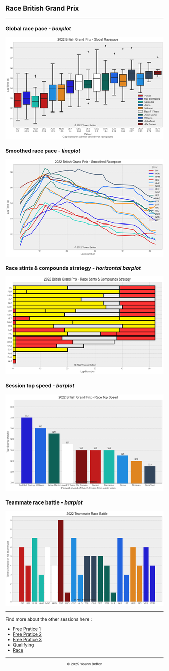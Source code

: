 ## Race British Grand Prix

---

### Global race pace - *boxplot*

<img src="/output/2022-07-03_British_Grand_Prix/global_racepace_white.png?raw=true"/>

### Smoothed race pace - *lineplot*

<img src="/output/2022-07-03_British_Grand_Prix/smoothed_racepace_white.png?raw=true"/>

### Race stints & compounds strategy - *horizontal barplot*

<img src="/output/2022-07-03_British_Grand_Prix/race_stints_compounds_stategy_white.png?raw=true"/>

### Session top speed - *barplot*

<img src="/output/2022-07-03_British_Grand_Prix/topspeed_race_white.png?raw=true"/>

### Teammate race battle - *barplot*

<img src="/output/2022-07-03_British_Grand_Prix/teammates_race_battle_white.png?raw=true"/>

--- 

Find more about the other sessions here :
  - [Free Pratice 1](/page/FP1/2022-07-03_British_Grand_Prix)  
  - [Free Pratice 2](/page/FP2/2022-07-03_British_Grand_Prix) 
  - [Free Pratice 3](/page/FP3/2022-07-03_British_Grand_Prix)
  - [Qualifying](/page/Qualifying/2022-07-03_British_Grand_Prix) 
  - [Race](/page/Race/2022-07-03_British_Grand_Prix)

---

<div style="text-align: center">
  <p style="font-size:11px">&copy; 2025 Yoann Betton</p>
</div>

<!-- ---

<p style="font-size:11px">Page generated from <a href="https://github.com/yoannbtn/yoannbtn.github.io">github.com/yoannbtn</a>.</p> -->